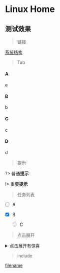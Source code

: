 # Linux Home  <!-- {docsify-ignore-all} --> 



## 测试效果 <!-- {docsify-ignore} -->

> 链接

[系统结构](common/01-system-structure.md)



> Tab

<!-- tabs:start -->

#### **A**

a

#### **B**

b

#### **C**

c

#### **D**

d

<!-- tabs:end -->



>提示

?> 普通**提示**

!> 重要**提示**



> 任务列表

- [ ] A

- [x] B
  - [ ] C



> 点击展开

<details>
  <summary>点击展开有惊喜</summary>
   lucky day
</details>



> include

[filename](../kubernetes/README.md ':include')



